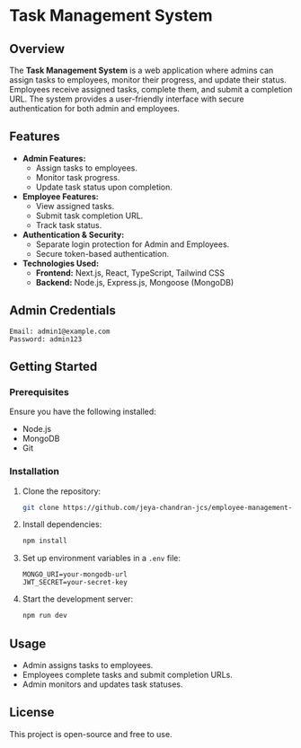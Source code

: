 # Task Management System

## Overview

The **Task Management System** is a web application where admins can assign tasks to employees, monitor their progress, and update their status. Employees receive assigned tasks, complete them, and submit a completion URL. The system provides a user-friendly interface with secure authentication for both admin and employees.

## Features

- **Admin Features:**
  - Assign tasks to employees.
  - Monitor task progress.
  - Update task status upon completion.
- **Employee Features:**
  - View assigned tasks.
  - Submit task completion URL.
  - Track task status.
- **Authentication & Security:**
  - Separate login protection for Admin and Employees.
  - Secure token-based authentication.
- **Technologies Used:**
  - **Frontend:** Next.js, React, TypeScript, Tailwind CSS
  - **Backend:** Node.js, Express.js, Mongoose (MongoDB)

## Admin Credentials

```
Email: admin1@example.com
Password: admin123
```

## Getting Started

### Prerequisites

Ensure you have the following installed:

- Node.js
- MongoDB
- Git

### Installation

1. Clone the repository:
   ```sh
   git clone https://github.com/jeya-chandran-jcs/employee-management-frontend
   ```
2. Install dependencies:
   ```sh
   npm install
   ```
3. Set up environment variables in a `.env` file:
   ```env
   MONGO_URI=your-mongodb-url
   JWT_SECRET=your-secret-key
   ```
4. Start the development server:
   ```sh
   npm run dev
   ```

## Usage

- Admin assigns tasks to employees.
- Employees complete tasks and submit completion URLs.
- Admin monitors and updates task statuses.

## License

This project is open-source and free to use.
